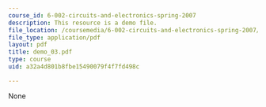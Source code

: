 ```yaml
---
course_id: 6-002-circuits-and-electronics-spring-2007
description: This resource is a demo file.
file_location: /coursemedia/6-002-circuits-and-electronics-spring-2007/a32a4d801b8fbe15490079f4f7fd498c_demo_03.pdf
file_type: application/pdf
layout: pdf
title: demo_03.pdf
type: course
uid: a32a4d801b8fbe15490079f4f7fd498c

---
```

None